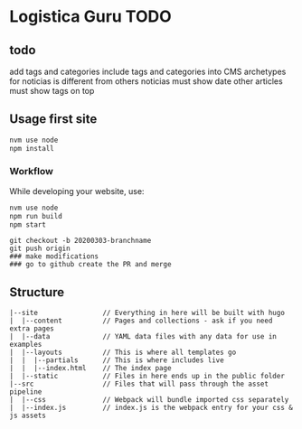 # Logistica Guru TODO

## todo
add tags and categories
include tags and categories into CMS
archetypes for noticias is different from others
noticias must show date
other articles must show tags on top


## Usage first site
```bash
nvm use node
npm install
```

### Workflow

While developing your website, use:

```bash
nvm use node
npm run build
npm start
```

```
git checkout -b 20200303-branchname
git push origin
### make modifications
### go to github create the PR and merge
```
## Structure

```
|--site                // Everything in here will be built with hugo
|  |--content          // Pages and collections - ask if you need extra pages
|  |--data             // YAML data files with any data for use in examples
|  |--layouts          // This is where all templates go
|  |  |--partials      // This is where includes live
|  |  |--index.html    // The index page
|  |--static           // Files in here ends up in the public folder
|--src                 // Files that will pass through the asset pipeline
|  |--css              // Webpack will bundle imported css separately
|  |--index.js         // index.js is the webpack entry for your css & js assets
```


